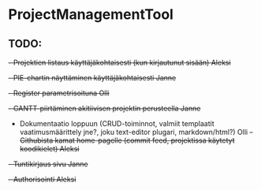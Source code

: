 # ProjectManagementTool

## TODO:

~~- Projektien listaus käyttäjäkohtaisesti (kun kirjautunut sisään) Aleksi~~

~~- PIE-chartin näyttäminen käyttäjäkohtaisesti Janne~~

~~- Register parametrisoituna Olli~~

~~- GANTT-piirtäminen akitiivisen projektin perusteella Janne~~

- Dokumentaatio loppuun (CRUD-toiminnot, valmiit templaatit vaatimusmäärittely jne?, joku text-editor plugari, markdown/html?) Olli
~~- Githubista kamat home-pagelle (commit feed, projektissa käytetyt koodikielet) Aleksi~~

~~- Tuntikirjaus sivu Janne~~

~~- Authorisointi Aleksi~~
